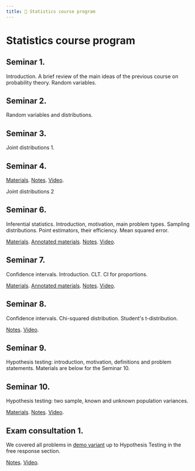 ```yaml
---
title: 🚀 Statistics course program
---
```

# Statistics course program

## Seminar 1.

Introduction. A brief review of the main ideas of the previous course on probability theory. Random variables.


## Seminar 2.

Random variables and distributions.

## Seminar 3.

Joint distributions 1.

## Seminar 4.

 [Materials](/presentations/sem4.pdf). [Notes](/notes/sem4_whiteboard.pdf). [Video](https://drive.google.com/file/d/189LLtLiXJNEt198DJuZuxVOAsp2cXugH/view?usp=sharing).

Joint distributions 2


## Seminar 6.

Inferential statistics. Introduction, motivation, main problem types. Sampling distributions. Point estimators, their efficiency. Mean squared error.

[Materials](/presentations/sem6.pdf). [Annotated materials](/notes/sem6_annotated.pdf). [Notes](/notes/sem6_whiteboard.pdf). [Video](https://drive.google.com/file/d/16mi3FQPmx8Wb3yqqBn1HJfYI_qQmoC7e/view?usp=sharing).



## Seminar 7.

Confidence intervals. Introduction. CLT. CI for proportions.

[Materials](/presentations/sem8.pdf). [Annotated materials](/notes/sem8_annotated.pdf). [Notes](/notes/sem8_whiteboard.pdf). [Video](https://drive.google.com/file/d/1N_g3oOlB4g9voPPDmDduFIVct8721Eeh/view?usp=sharing).


## Seminar 8.

Confidence intervals. Chi-squared distribution. Student's t-distribution. 

[Notes](/notes/sem9_whiteboard.pdf). [Video](https://drive.google.com/file/d/16mi3FQPmx8Wb3yqqBn1HJfYI_qQmoC7e/view?usp=sharing).

## Seminar 9.

Hypothesis testing: introduction, motivation, definitions and problem statements. 
Materials are below for the Seminar 10.
	
## Seminar 10.

Hypothesis testing: two sample, known and unknown population variances.

[Materials](/presentations/sem9-10_HT.pdf). [Notes](/notes/sem10_whiteboard_problems.pdf). [Video](https://drive.google.com/file/d/1hLx59WyavnxVGFw9bNvbfPVJw8gq9ZZx/view?usp=sharing).

## Exam consultation 1.

We covered all problems in [demo variant](/documents/demo_exam_2021.pdf) up to Hypothesis Testing in the free response section.

[Notes](/notes/consultation_vol1_whiteboard.pdf). [Video](https://drive.google.com/file/d/1joLSITSpIquvV_xylTnm52N__TucHuNh/view?usp=sharing).